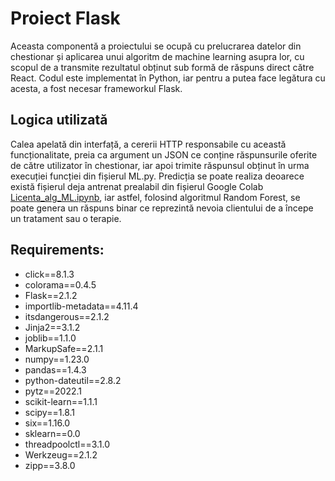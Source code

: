 # Proiect Flask

Aceasta componentă a proiectului se ocupă cu prelucrarea datelor din chestionar și aplicarea unui algoritm de machine learning asupra lor, cu scopul de a transmite rezultatul obținut sub formă de răspuns direct către React. Codul este implementat în Python, iar pentru a putea face legătura cu acesta, a fost necesar frameworkul Flask.

## Logica utilizată

Calea apelată din interfață, a cererii HTTP responsabile cu această funcționalitate, preia ca argument un JSON ce conține răspunsurile oferite de către utilizator în chestionar, iar apoi trimite răspunsul obținut în urma execuției funcției din fișierul ML.py. Predicția se poate realiza deoarece există fișierul deja antrenat prealabil din fișierul Google Colab [Licenta_alg_ML.ipynb](https://github.com/RebecaBasca/LucrareLicenta/blob/main/Licenta_alg_ML.ipynb), iar astfel, folosind algoritmul Random Forest, se poate genera un răspuns binar ce reprezintă nevoia clientului de a începe un tratament sau o terapie. 


## Requirements:
- click==8.1.3
- colorama==0.4.5
- Flask==2.1.2
- importlib-metadata==4.11.4
- itsdangerous==2.1.2
- Jinja2==3.1.2
- joblib==1.1.0
- MarkupSafe==2.1.1
- numpy==1.23.0
- pandas==1.4.3
- python-dateutil==2.8.2
- pytz==2022.1
- scikit-learn==1.1.1
- scipy==1.8.1
- six==1.16.0
- sklearn==0.0
- threadpoolctl==3.1.0
- Werkzeug==2.1.2
- zipp==3.8.0

